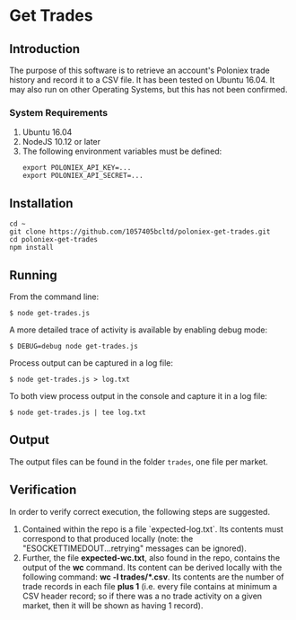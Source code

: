 # Get Trades #

## Introduction

The purpose of this software is to retrieve an account's Poloniex trade history and record it to a CSV file.
It has been tested on Ubuntu 16.04.  It may also run on other Operating Systems, but this has
not been confirmed.

### System Requirements ##

<ol>
<li>Ubuntu 16.04</li>
<li>NodeJS 10.12 or later</li>
<li>The following environment variables must be defined:

	export POLONIEX_API_KEY=...
	export POLONIEX_API_SECRET=...
</li>
</ol>

## Installation

	cd ~
	git clone https://github.com/1057405bcltd/poloniex-get-trades.git
	cd poloniex-get-trades
	npm install

##	Running ##

From the command line:

	$ node get-trades.js

A more detailed trace of activity is available by enabling debug mode:

	$ DEBUG=debug node get-trades.js

Process output can be captured in a log file:

	$ node get-trades.js > log.txt

To both view process output in the console and capture it in a log file:

	$ node get-trades.js | tee log.txt


##	Output ##

The output files can be found in the folder `trades`, one file per market.

##	Verification ##

In order to verify correct execution, the following steps are suggested.

<ol>
<li>Contained within the repo is a file `expected-log.txt`.  Its contents must correspond to that produced locally (note: the "ESOCKETTIMEDOUT...retrying" messages can be ignored).</li>
<li>Further, the file <b>expected-wc.txt</b>, also found in the repo, contains the output of the <b>wc</b> command. Its content can be derived locally with the following command: <b>wc -l trades/*.csv</b>.  Its contents are the number of trade records in each file <b>plus 1</b> (i.e. every file contains at minimum a CSV header record; so if there was a no trade activity on a given market, then it will be shown as having 1 record).</li>
</ol>

